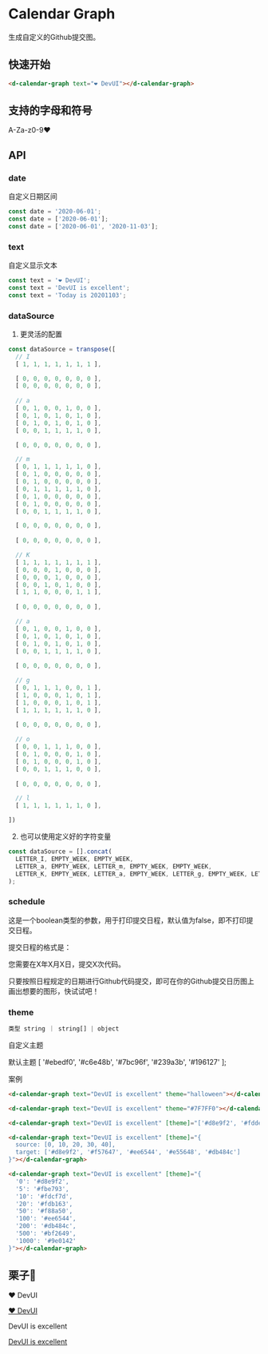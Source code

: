 # Calendar Graph

生成自定义的Github提交图。

## 快速开始

``` html
<d-calendar-graph text="❤ DevUI"></d-calendar-graph>
```

## 支持的字母和符号

A-Za-z0-9❤️

## API

### date

自定义日期区间

``` javascript
const date = '2020-06-01';
const date = ['2020-06-01'];
const date = ['2020-06-01', '2020-11-03'];
```

### text

自定义显示文本

``` javascript
const text = '❤ DevUI';
const text = 'DevUI is excellent';
const text = 'Today is 20201103';
```

### dataSource

1. 更灵活的配置

``` javascript
const dataSource = transpose([
  // I
  [ 1, 1, 1, 1, 1, 1, 1 ],

  [ 0, 0, 0, 0, 0, 0, 0 ],
  [ 0, 0, 0, 0, 0, 0, 0 ],
  
  // a
  [ 0, 1, 0, 0, 1, 0, 0 ],
  [ 0, 1, 0, 1, 0, 1, 0 ],
  [ 0, 1, 0, 1, 0, 1, 0 ],
  [ 0, 0, 1, 1, 1, 1, 0 ],

  [ 0, 0, 0, 0, 0, 0, 0 ],

  // m
  [ 0, 1, 1, 1, 1, 1, 0 ],
  [ 0, 1, 0, 0, 0, 0, 0 ],
  [ 0, 1, 0, 0, 0, 0, 0 ],
  [ 0, 1, 1, 1, 1, 1, 0 ],
  [ 0, 1, 0, 0, 0, 0, 0 ],
  [ 0, 1, 0, 0, 0, 0, 0 ],
  [ 0, 0, 1, 1, 1, 1, 0 ],

  [ 0, 0, 0, 0, 0, 0, 0 ],
  
  [ 0, 0, 0, 0, 0, 0, 0 ],

  // K
  [ 1, 1, 1, 1, 1, 1, 1 ],
  [ 0, 0, 0, 1, 0, 0, 0 ],
  [ 0, 0, 0, 1, 0, 0, 0 ],
  [ 0, 0, 1, 0, 1, 0, 0 ],
  [ 1, 1, 0, 0, 0, 1, 1 ],
  
  [ 0, 0, 0, 0, 0, 0, 0 ],

  // a
  [ 0, 1, 0, 0, 1, 0, 0 ],
  [ 0, 1, 0, 1, 0, 1, 0 ],
  [ 0, 1, 0, 1, 0, 1, 0 ],
  [ 0, 0, 1, 1, 1, 1, 0 ],
  
  [ 0, 0, 0, 0, 0, 0, 0 ],

  // g
  [ 0, 1, 1, 1, 0, 0, 1 ],
  [ 1, 0, 0, 0, 1, 0, 1 ],
  [ 1, 0, 0, 0, 1, 0, 1 ],
  [ 1, 1, 1, 1, 1, 1, 0 ],
  
  [ 0, 0, 0, 0, 0, 0, 0 ],

  // o
  [ 0, 0, 1, 1, 1, 0, 0 ],
  [ 0, 1, 0, 0, 0, 1, 0 ],
  [ 0, 1, 0, 0, 0, 1, 0 ],
  [ 0, 0, 1, 1, 1, 0, 0 ],
  
  [ 0, 0, 0, 0, 0, 0, 0 ],

  // l
  [ 1, 1, 1, 1, 1, 1, 0 ],

])
```

2. 也可以使用定义好的字符变量

``` javascript
const dataSource = [].concat(
  LETTER_I, EMPTY_WEEK, EMPTY_WEEK,
  LETTER_a, EMPTY_WEEK, LETTER_m, EMPTY_WEEK, EMPTY_WEEK,
  LETTER_K, EMPTY_WEEK, LETTER_a, EMPTY_WEEK, LETTER_g, EMPTY_WEEK, LETTER_o, EMPTY_WEEK, LETTER_l
);
```

### schedule

这是一个boolean类型的参数，用于打印提交日程，默认值为false，即不打印提交日程。

提交日程的格式是：

您需要在X年X月X日，提交X次代码。

只要按照日程规定的日期进行Github代码提交，即可在你的Github提交日历图上画出想要的图形，快试试吧！

### theme

``` javascript
类型 string ｜ string[] | object
```

自定义主题

默认主题 [ '#ebedf0', '#c6e48b', '#7bc96f', '#239a3b', '#196127' ];

案例

``` html
<d-calendar-graph text="DevUI is excellent" theme="halloween"></d-calendar-graph>

<d-calendar-graph text="DevUI is excellent" theme="#7F7FF0"></d-calendar-graph>

<d-calendar-graph text="DevUI is excellent" [theme]="['#d8e9f2', '#fdde8a', '#fa9e59', '#e55648', '#ae1345']"></d-calendar-graph>

<d-calendar-graph text="DevUI is excellent" [theme]="{
  source: [0, 10, 20, 30, 40],
  target: ['#d8e9f2', '#f57647', '#ee6544', '#e55648', '#db484c']
}"></d-calendar-graph>

<d-calendar-graph text="DevUI is excellent" [theme]="{
  '0': '#d8e9f2',
  '5': '#fbe793',
  '10': '#fdcf7d',
  '20': '#fdb163',
  '50': '#f88a50',
  '100': '#ee6544',
  '200': '#db484c',
  '500': '#bf2649',
  '1000': '#9e0142'
}"></d-calendar-graph>
```

## 栗子🌰

❤️ DevUI

[❤️ DevUI](src/assets/lovedevui.png)

DevUI is excellent

[DevUI is excellent](src/assets/devui-excellent.png)
